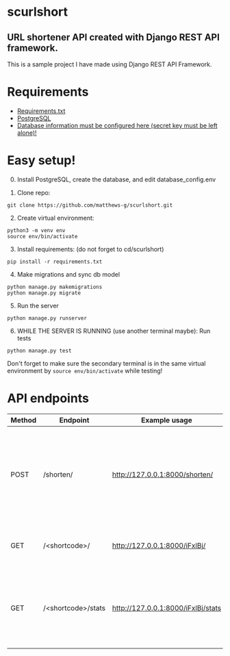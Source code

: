 # scurlshort

## URL shortener API created with Django REST API framework.
This is a sample project I have made using Django REST API Framework. 

# Requirements
- [Requirements.txt](https://github.com/matthews-g/scurlshort/blob/main/requirements.txt)
- [PostgreSQL](https://www.postgresql.org/download/)
- [Database information must be configured here (secret key must be left alone)!](https://github.com/matthews-g/scurlshort/blob/main/.idea/database_config.env)

# Easy setup!
0. Install PostgreSQL, create the database, and edit database_config.env

1. Clone repo:
```
git clone https://github.com/matthews-g/scurlshort.git
```
2. Create virtual environment:
```
python3 -m venv env
source env/bin/activate
```

3. Install requirements: (do not forget to cd/scurlshort)
```
pip install -r requirements.txt
```
4. Make migrations and sync db model
```
python manage.py makemigrations
python manage.py migrate
```
5. Run the server
``` 
python manage.py runserver
```

6. WHILE THE SERVER IS RUNNING (use another terminal maybe): Run tests

``` 
python manage.py test
```
 Don't forget to make sure the secondary terminal is in the same virtual environment by `source env/bin/activate` while testing!
 
# API endpoints

| Method  | Endpoint | Example usage | Description
| ------------- | ------------- | ------------- | ------------- |
| POST  | /shorten/ | http://127.0.0.1:8000/shorten/ | Make sure to include "url" parameter in the body. "shortcode" parameter is optional if you want custom shortcode!
| GET  | /\<shortcode>/  | http://127.0.0.1:8000/iFxlBj/ | This request will redirect to the shorted URL.
| GET | /\<shortcode>/stats | http://127.0.0.1:8000/iFxlBj/stats | Get the creation date, last redirect date, redirect count data of the given shortcode.




